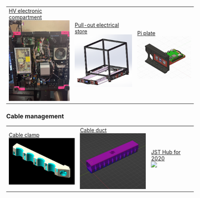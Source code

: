 <table>
<tr>
<td><a href="https://github.com/Vassssko/Voron-2.4-HV-electronic-compartment-mod">HV electronic compartment</br>
  <img src="https://github.com/Vassssko/Voron-2.4-HV-electronic-compartment-mod/raw/main/2_Pictures/Finished_compartment.jpg" style="width:200px;"/></a></br></td>
<td><a href="https://github.com/VoronDesign/VoronUsers/tree/main/printer_mods/ZZP8202/Pull-out_electrical_store">Pull-out electrical store</br>
  <img src="https://github.com/VoronDesign/VoronUsers/raw/main/printer_mods/ZZP8202/Pull-out_electrical_store/Photos/Voron_V2.4_Pull-out_electrical_store.PNG" style="width:200px;"/></a></br></td>
  <td><a href="https://github.com/VoronDesign/VoronUsers/tree/main/printer_mods/LoganFraser/PiPlate">Pi plate</br>
  <img src="https://github.com/VoronDesign/VoronUsers/raw/main/printer_mods/LoganFraser/PiPlate/PiPlate.jpg" style="width:200px;"/></a></br></td>
</tr>
</table> 

### Cable management

<table>
<tr>
<td><a href="https://github.com/VoronDesign/VoronUsers/tree/main/printer_mods/evandepol/Voron2.4-Cable-clamps">Cable clamp</br>
  <img src="https://github.com/VoronDesign/VoronUsers/raw/main/printer_mods/evandepol/Voron2.4-Cable-clamps/Images/edge-clamp.png" style="width:200px;"/></a></br></td>
<td><a href="https://github.com/GP3DS/Voron-Mods/tree/main/Cable_Duct">Cable duct</br>
  <img src="https://github.com/GP3DS/Voron-Mods/raw/main/Cable_Duct/Images/Concept_screenshot.png" style="width:200px;"/></a></br></td>
<td><a href="https://www.printables.com/fr/model/961926-jst-hub-for-2020-extrusions-wiring-bed-fans-leds-a">JST Hub for 2020</br>
  <img src="https://media.printables.com/media/prints/961926/images/7365378_46eb53ce-9711-4124-be17-709d4f4cae63_4723d868-1abe-475d-9dc4-7a27548df5da/thumbs/inside/1280x960/png/jst-hub-cover.webp" style="width:200px;"/></a></br></td>

</tr>
</table> 
